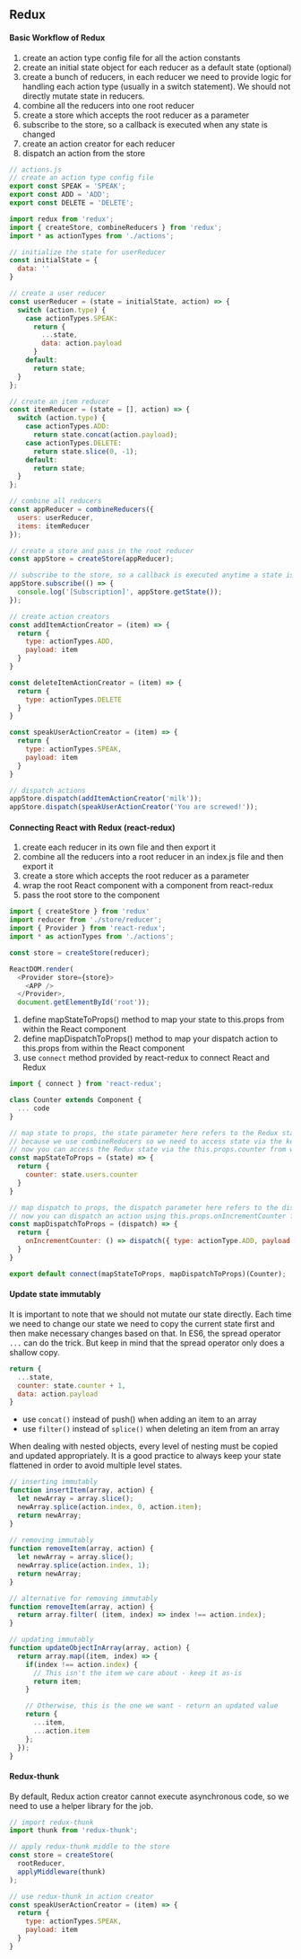 ## Redux

#### Basic Workflow of Redux

1. create an action type config file for all the action constants
2. create an initial state object for each reducer as a default state (optional)
3. create a bunch of reducers, in each reducer we need to provide logic for handling each action type (usually in a switch statement). We should not directly mutate state in reducers.
4. combine all the reducers into one root reducer
5. create a store which accepts the root reducer as a parameter
6. subscribe to the store, so a callback is executed when any state is changed
7. create an action creator for each reducer
8. dispatch an action from the store

```js
// actions.js
// create an action type config file
export const SPEAK = 'SPEAK';
export const ADD = 'ADD';
export const DELETE = 'DELETE';
```

```js
import redux from 'redux';
import { createStore, combineReducers } from 'redux';
import * as actionTypes from './actions';

// initialize the state for userReducer
const initialState = {
  data: ''
}

// create a user reducer
const userReducer = (state = initialState, action) => {
  switch (action.type) {
    case actionTypes.SPEAK:
      return {
        ...state,
        data: action.payload
      }
    default:
      return state;
  }
};

// create an item reducer
const itemReducer = (state = [], action) => {
  switch (action.type) {
    case actionTypes.ADD:
      return state.concat(action.payload);
    case actionTypes.DELETE:
      return state.slice(0, -1);
    default:
      return state;
  }
};

// combine all reducers
const appReducer = combineReducers({
  users: userReducer,
  items: itemReducer
});

// create a store and pass in the root reducer
const appStore = createStore(appReducer);

// subscribe to the store, so a callback is executed anytime a state is changed
appStore.subscribe(() => {
  console.log('[Subscription]', appStore.getState());
});

// create action creators
const addItemActionCreator = (item) => {
  return {
    type: actionTypes.ADD,
    payload: item
  }
}

const deleteItemActionCreator = (item) => {
  return {
    type: actionTypes.DELETE
  }
}

const speakUserActionCreator = (item) => {
  return {
    type: actionTypes.SPEAK,
    payload: item
  }
}

// dispatch actions
appStore.dispatch(addItemActionCreator('milk'));
appStore.dispatch(speakUserActionCreator('You are screwed!'));
```

#### Connecting React with Redux (react-redux)

1. create each reducer in its own file and then export it
2. combine all the reducers into a root reducer in an index.js file and then export it
3. create a store which accepts the root reducer as a parameter
4. wrap the root React component with a <Provider> component from react-redux
5. pass the root store to the <Provider> component

```js
import { createStore } from 'redux'
import reducer from './store/reducer';
import { Provider } from 'react-redux';
import * as actionTypes from './actions';

const store = createStore(reducer);

ReactDOM.render(
  <Provider store={store}>
    <APP />
  </Provider>, 
  document.getElementById('root'));
```

1. define mapStateToProps() method to map your state to this.props from within the React component
2. define mapDispatchToProps() method to map your dispatch action to this.props from within the React component 
3. use `connect` method provided by react-redux to connect React and Redux

```js
import { connect } from 'react-redux';

class Counter extends Component {
  ... code
}

// map state to props, the state parameter here refers to the Redux state you defined in your reducers
// because we use combineReducers so we need to access state via the key of the state, such as state.users.counter
// now you can access the Redux state via the this.props.counter from within the React component
const mapStateToProps = (state) => {
  return {
    counter: state.users.counter
  }
}

// map dispatch to props, the dispatch parameter here refers to the dispatch method provided by Redux, so when you call this dispatch method in your React component, under the hood it would call the dispatch method in the Redux store
// now you can dispatch an action using this.props.onIncrementCounter from within the React component
const mapDispatchToProps = (dispatch) => {
  return {
    onIncrementCounter: () => dispatch({ type: actionType.ADD, payload: 10 })
  }
}

export default connect(mapStateToProps, mapDispatchToProps)(Counter);
```

#### Update state immutably

It is important to note that we should not mutate our state directly. Each time we need to change our state we need to copy the current state first and then make necessary changes based on that. In ES6, the spread operator `...` can do the trick. But keep in mind that the spread operator only does a shallow copy.

```js
return {
  ...state,
  counter: state.counter + 1,
  data: action.payload
}
```

- use `concat()` instead of push() when adding an item to an array
- use `filter()` instead of `splice()` when deleting an item from an array

When dealing with nested objects, every level of nesting must be copied and updated appropriately. It is a good practice to always keep your state flattened in order to avoid multiple level states.

```js
// inserting immutably
function insertItem(array, action) {
  let newArray = array.slice();
  newArray.splice(action.index, 0, action.item);
  return newArray;
}
 
// removing immutably
function removeItem(array, action) {
  let newArray = array.slice();
  newArray.splice(action.index, 1);
  return newArray;
}

// alternative for removing immutably
function removeItem(array, action) {
  return array.filter( (item, index) => index !== action.index);
}

// updating immutably
function updateObjectInArray(array, action) {
  return array.map((item, index) => {
    if(index !== action.index) {
      // This isn't the item we care about - keep it as-is
      return item;
    }

    // Otherwise, this is the one we want - return an updated value
    return {
      ...item,
      ...action.item
    };    
  });
}
```

#### Redux-thunk

By default, Redux action creator cannot execute asynchronous code, so we need to use a helper library for the job.

```js
// import redux-thunk
import thunk from 'redux-thunk';

// apply redux-thunk middle to the store
const store = createStore(
  rootReducer,
  applyMiddleware(thunk)
);

// use redux-thunk in action creator
const speakUserActionCreator = (item) => {
  return {
    type: actionTypes.SPEAK,
    payload: item
  }
}
```
